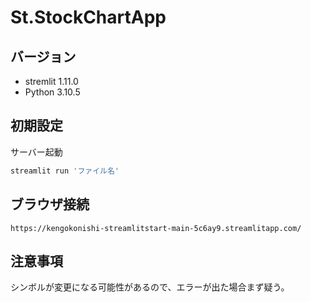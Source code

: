 # St.StockChartApp
## バージョン
* stremlit 1.11.0  
* Python 3.10.5  

## 初期設定
サーバー起動  
```python
streamlit run 'ファイル名'  
```

## ブラウザ接続
```
https://kengokonishi-streamlitstart-main-5c6ay9.streamlitapp.com/
```

## 注意事項
シンボルが変更になる可能性があるので、エラーが出た場合まず疑う。
